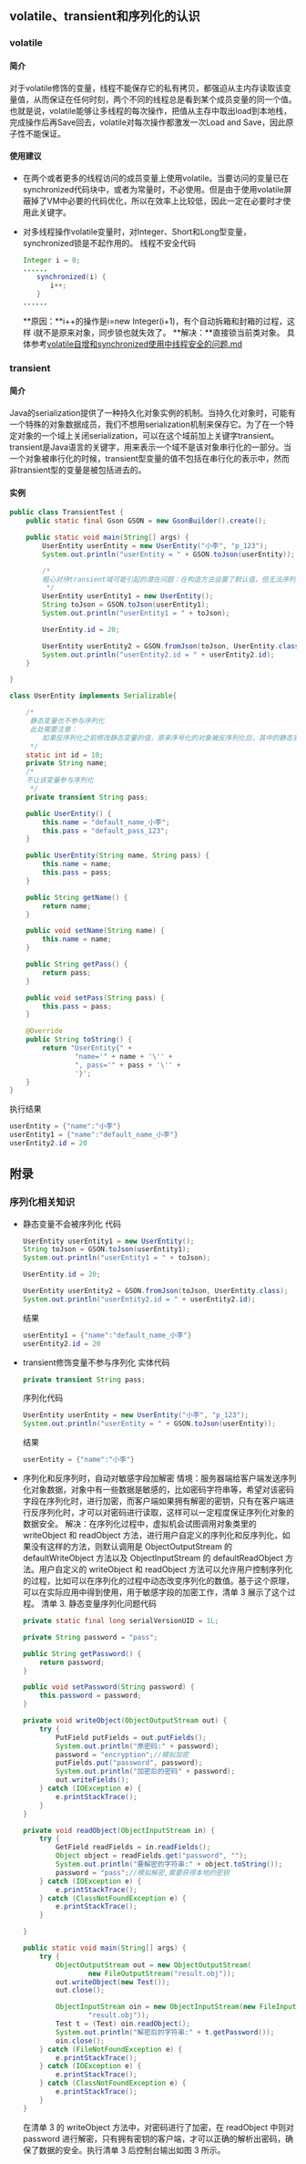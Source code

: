 ## volatile、transient和序列化的认识

### volatile

#### 简介
对于volatile修饰的变量，线程不能保存它的私有拷贝，都强迫从主内存读取该变量值，从而保证在任何时刻，两个不同的线程总是看到某个成员变量的同一个值。
也就是说，volatile能够让多线程的每次操作，把值从主存中取出load到本地栈，完成操作后再Save回去，volatile对每次操作都激发一次Load and Save，因此原子性不能保证。

#### 使用建议
- 在两个或者更多的线程访问的成员变量上使用volatile。当要访问的变量已在synchronized代码块中，或者为常量时，不必使用。但是由于使用volatile屏蔽掉了VM中必要的代码优化，所以在效率上比较低，因此一定在必要时才使用此关键字。
- 对多线程操作volatile变量时，对Integer、Short和Long型变量，synchronized锁是不起作用的。
    线程不安全代码
    
    ```java
    Integer i = 0;
    ......
    　　synchronized(i) {
    　　　　i++;
    　　}
    ......
    ```
    
    **原因：**i++的操作是i=new Integer(i+1)，有个自动拆箱和封箱的过程，这样 i就不是原来对象，同步锁也就失效了。
    **解决：**直接锁当前类对象。
    具体参考[volatile自增和synchronized使用中线程安全的问题.md](com/jimi/java/_interview/concurrent/_1_synchronized_reentrantLock/volatile自增和synchronized使用中线程安全的问题.md)

### transient

#### 简介
Java的serialization提供了一种持久化对象实例的机制。当持久化对象时，可能有一个特殊的对象数据成员，我们不想用serialization机制来保存它。为了在一个特定对象的一个域上关闭serialization，可以在这个域前加上关键字transient。   
transient是Java语言的关键字，用来表示一个域不是该对象串行化的一部分。当一个对象被串行化的时候，transient型变量的值不包括在串行化的表示中，然而非transient型的变量是被包括进去的。

#### 实例

```java
public class TransientTest {
    public static final Gson GSON = new GsonBuilder().create();

    public static void main(String[] args) {
        UserEntity userEntity = new UserEntity("小李", "p_123");
        System.out.println("userEntity = " + GSON.toJson(userEntity));

        /*
        粗心对待transient域可能引起的潜在问题：在构造方法设置了默认值，但无法序列化，因为使用了transient。
         */
        UserEntity userEntity1 = new UserEntity();
        String toJson = GSON.toJson(userEntity1);
        System.out.println("userEntity1 = " + toJson);

        UserEntity.id = 20;

        UserEntity userEntity2 = GSON.fromJson(toJson, UserEntity.class);
        System.out.println("userEntity2.id = " + userEntity2.id);
    }

}

class UserEntity implements Serializable{

    /*
     静态变量也不参与序列化
     此处需要注意：
        如果反序列化之前修改静态变量的值，原来序号化的对象被反序列化后，其中的静态变量为修改后的值，而不是序列化时的值。
     */
    static int id = 10;
    private String name;
    /*
    不让该变量参与序列化
     */
    private transient String pass;

    public UserEntity() {
        this.name = "default_name_小李";
        this.pass = "default_pass_123";
    }

    public UserEntity(String name, String pass) {
        this.name = name;
        this.pass = pass;
    }

    public String getName() {
        return name;
    }

    public void setName(String name) {
        this.name = name;
    }

    public String getPass() {
        return pass;
    }

    public void setPass(String pass) {
        this.pass = pass;
    }

    @Override
    public String toString() {
        return "UserEntity{" +
                "name='" + name + '\'' +
                ", pass='" + pass + '\'' +
                '}';
    }
}
```

执行结果
```java
userEntity = {"name":"小李"}
userEntity1 = {"name":"default_name_小李"}
userEntity2.id = 20
```

## 附录
### 序列化相关知识
- 静态变量不会被序列化
    代码
    
    ```java
    UserEntity userEntity1 = new UserEntity();
    String toJson = GSON.toJson(userEntity1);
    System.out.println("userEntity1 = " + toJson);
    
    UserEntity.id = 20;
    
    UserEntity userEntity2 = GSON.fromJson(toJson, UserEntity.class);
    System.out.println("userEntity2.id = " + userEntity2.id);
    ```

    结果
    
    ```java
    userEntity1 = {"name":"default_name_小李"}
    userEntity2.id = 20
    ```

- transient修饰变量不参与序列化
    实体代码
    
    ```java
    private transient String pass;
    ```
    
    序列化代码
    
    ```java
    UserEntity userEntity = new UserEntity("小李", "p_123");
    System.out.println("userEntity = " + GSON.toJson(userEntity));
    ```
    
    结果
    
    ```java
    userEntity = {"name":"小李"}
    ```

- 序列化和反序列时，自动对敏感字段加解密
    情境：服务器端给客户端发送序列化对象数据，对象中有一些数据是敏感的，比如密码字符串等，希望对该密码字段在序列化时，进行加密，而客户端如果拥有解密的密钥，只有在客户端进行反序列化时，才可以对密码进行读取，这样可以一定程度保证序列化对象的数据安全。
    解决：在序列化过程中，虚拟机会试图调用对象类里的 writeObject 和 readObject 方法，进行用户自定义的序列化和反序列化，如果没有这样的方法，则默认调用是 ObjectOutputStream 的 defaultWriteObject 方法以及 ObjectInputStream 的 defaultReadObject 方法。用户自定义的 writeObject 和 readObject 方法可以允许用户控制序列化的过程，比如可以在序列化的过程中动态改变序列化的数值。基于这个原理，可以在实际应用中得到使用，用于敏感字段的加密工作，清单 3 展示了这个过程。
    清单 3. 静态变量序列化问题代码
 
    ```java
    private static final long serialVersionUID = 1L;

	private String password = "pass";

	public String getPassword() {
		return password;
	}

	public void setPassword(String password) {
		this.password = password;
	}

	private void writeObject(ObjectOutputStream out) {
		try {
			PutField putFields = out.putFields();
			System.out.println("原密码:" + password);
			password = "encryption";//模拟加密
			putFields.put("password", password);
			System.out.println("加密后的密码" + password);
			out.writeFields();
		} catch (IOException e) {
			e.printStackTrace();
		}
	}

	private void readObject(ObjectInputStream in) {
		try {
			GetField readFields = in.readFields();
			Object object = readFields.get("password", "");
			System.out.println("要解密的字符串:" + object.toString());
			password = "pass";//模拟解密,需要获得本地的密钥
		} catch (IOException e) {
			e.printStackTrace();
		} catch (ClassNotFoundException e) {
			e.printStackTrace();
		}

	}

	public static void main(String[] args) {
		try {
			ObjectOutputStream out = new ObjectOutputStream(
					new FileOutputStream("result.obj"));
			out.writeObject(new Test());
			out.close();

			ObjectInputStream oin = new ObjectInputStream(new FileInputStream(
					"result.obj"));
			Test t = (Test) oin.readObject();
			System.out.println("解密后的字符串:" + t.getPassword());
			oin.close();
		} catch (FileNotFoundException e) {
			e.printStackTrace();
		} catch (IOException e) {
			e.printStackTrace();
		} catch (ClassNotFoundException e) {
			e.printStackTrace();
		}
	}
	```
	
    在清单 3 的 writeObject 方法中，对密码进行了加密，在 readObject 中则对 password 进行解密，只有拥有密钥的客户端，才可以正确的解析出密码，确保了数据的安全。执行清单 3 后控制台输出如图 3 所示。